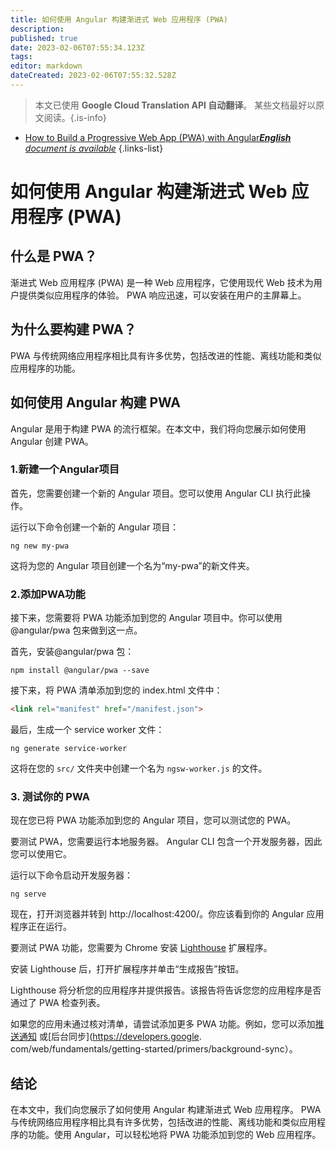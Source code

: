 ```yaml
---
title: 如何使用 Angular 构建渐进式 Web 应用程序 (PWA)
description: 
published: true
date: 2023-02-06T07:55:34.123Z
tags: 
editor: markdown
dateCreated: 2023-02-06T07:55:32.528Z
---
```


> 本文已使用 **Google Cloud Translation API 自动翻译**。
某些文档最好以原文阅读。{.is-info}



- [How to Build a Progressive Web App (PWA) with Angular***English** document is available*](/en/Knowledge-base/Common/how-to-build-a-progressive-web-app-pwa-with-angular)
{.links-list}


# 如何使用 Angular 构建渐进式 Web 应用程序 (PWA)

## 什么是 PWA？

渐进式 Web 应用程序 (PWA) 是一种 Web 应用程序，它使用现代 Web 技术为用户提供类似应用程序的体验。 PWA 响应迅速，可以安装在用户的主屏幕上。

## 为什么要构建 PWA？

PWA 与传统网络应用程序相比具有许多优势，包括改进的性能、离线功能和类似应用程序的功能。

## 如何使用 Angular 构建 PWA

Angular 是用于构建 PWA 的流行框架。在本文中，我们将向您展示如何使用 Angular 创建 PWA。

### 1.新建一个Angular项目

首先，您需要创建一个新的 Angular 项目。您可以使用 Angular CLI 执行此操作。

运行以下命令创建一个新的 Angular 项目：

```
ng new my-pwa
```

这将为您的 Angular 项目创建一个名为“my-pwa”的新文件夹。

### 2.添加PWA功能

接下来，您需要将 PWA 功能添加到您的 Angular 项目中。你可以使用 @angular/pwa 包来做到这一点。

首先，安装@angular/pwa 包：

```
npm install @angular/pwa --save
```

接下来，将 PWA 清单添加到您的 index.html 文件中：

```html
<link rel="manifest" href="/manifest.json">
```

最后，生成一个 service worker 文件：

```
ng generate service-worker
```

这将在您的 `src/` 文件夹中创建一个名为 `ngsw-worker.js` 的文件。

### 3. 测试你的 PWA

现在您已将 PWA 功能添加到您的 Angular 项目，您可以测试您的 PWA。

要测试 PWA，您需要运行本地服务器。 Angular CLI 包含一个开发服务器，因此您可以使用它。

运行以下命令启动开发服务器：

```
ng serve
```

现在，打开浏览器并转到 http://localhost:4200/。你应该看到你的 Angular 应用程序正在运行。

要测试 PWA 功能，您需要为 Chrome 安装 [Lighthouse](https://developers.google.com/web/tools/lighthouse/) 扩展程序。

安装 Lighthouse 后，打开扩展程序并单击“生成报告”按钮。

Lighthouse 将分析您的应用程序并提供报告。该报告将告诉您您的应用程序是否通过了 PWA 检查列表。

如果您的应用未通过核对清单，请尝试添加更多 PWA 功能。例如，您可以添加[推送通知](https://developers.google.com/web/fundamentals/getting-started/codelabs/push-notifications/) 或[后台同步](https://developers.google. com/web/fundamentals/getting-started/primers/background-sync）。

## 结论

在本文中，我们向您展示了如何使用 Angular 构建渐进式 Web 应用程序。 PWA 与传统网络应用程序相比具有许多优势，包括改进的性能、离线功能和类似应用程序的功能。使用 Angular，可以轻松地将 PWA 功能添加到您的 Web 应用程序。